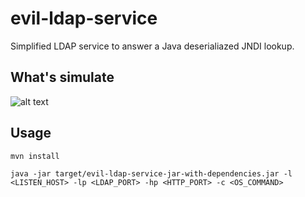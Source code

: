 # evil-ldap-service
Simplified LDAP service to answer a Java deserialiazed JNDI lookup. 

## What's simulate 

![alt text](https://github.com/sciccone/evil-ldap-service/blob/master/doc/evil-ldap-service.png)

## Usage

`mvn install`

`java -jar target/evil-ldap-service-jar-with-dependencies.jar -l <LISTEN_HOST> -lp <LDAP_PORT> -hp <HTTP_PORT> -c <OS_COMMAND>`
